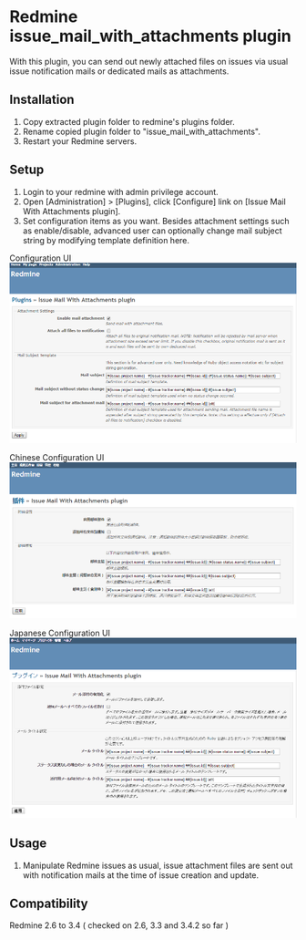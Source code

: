 # Redmine issue_mail_with_attachments plugin

With this plugin, you can send out newly attached files on issues via usual issue notification mails or dedicated mails as attachments.

## Installation
1. Copy extracted plugin folder to redmine's plugins folder.
2. Rename copied plugin folder to "issue_mail_with_attachments".
3. Restart your Redmine servers.

## Setup
1. Login to your redmine with admin privilege account.
2. Open \[Administration] > [Plugins], click [Configure] link on [Issue Mail With Attachments plugin].
3. Set configuration items as you want. Besides attachment settings such as enable/disable, advanced user can optionally change mail subject string by modifying template definition here.

Configuration UI
![UI image](ui.png "UI image")

Chinese Configuration UI
![Chinese UI image](ui-zh.png "Chinese UI image")

Japanese Configuration UI
![Japanese UI image](ui-ja.png "Japanese UI image")

## Usage
1. Manipulate Redmine issues as usual, issue attachment files are sent out with notification mails at the time of issue creation and update.

## Compatibility
Redmine 2.6 to 3.4 ( checked on 2.6, 3.3 and 3.4.2 so far )